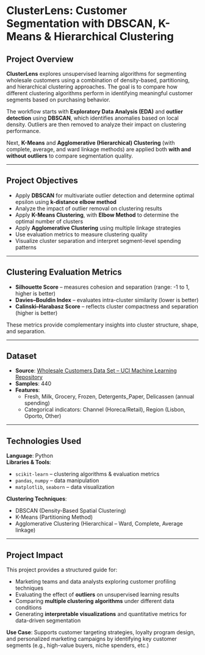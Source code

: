 # ClusterLens: Customer Segmentation with DBSCAN, K-Means & Hierarchical Clustering

## Project Overview
**ClusterLens** explores unsupervised learning algorithms for segmenting wholesale customers using a combination of density-based, partitioning, and hierarchical clustering approaches. The goal is to compare how different clustering algorithms perform in identifying meaningful customer segments based on purchasing behavior.

The workflow starts with **Exploratory Data Analysis (EDA)** and **outlier detection** using **DBSCAN**, which identifies anomalies based on local density. Outliers are then removed to analyze their impact on clustering performance.

Next, **K-Means** and **Agglomerative (Hierarchical) Clustering** (with complete, average, and ward linkage methods) are applied both **with and without outliers** to compare segmentation quality.

---

## Project Objectives
- Apply **DBSCAN** for multivariate outlier detection and determine optimal epsilon using **k-distance elbow method**
- Analyze the impact of outlier removal on clustering results
- Apply **K-Means Clustering**, with **Elbow Method** to determine the optimal number of clusters
- Apply **Agglomerative Clustering** using multiple linkage strategies
- Use evaluation metrics to measure clustering quality
- Visualize cluster separation and interpret segment-level spending patterns

---

## Clustering Evaluation Metrics
- **Silhouette Score** – measures cohesion and separation (range: -1 to 1, higher is better)
- **Davies–Bouldin Index** – evaluates intra-cluster similarity (lower is better)
- **Calinski–Harabasz Score** – reflects cluster compactness and separation (higher is better)

These metrics provide complementary insights into cluster structure, shape, and separation.

---

## Dataset
- **Source**: [Wholesale Customers Data Set – UCI Machine Learning Repository](https://archive.ics.uci.edu/ml/datasets/wholesale+customers)
- **Samples**: 440
- **Features**:
  - Fresh, Milk, Grocery, Frozen, Detergents_Paper, Delicassen (annual spending)
  - Categorical indicators: Channel (Horeca/Retail), Region (Lisbon, Oporto, Other)

---

## Technologies Used
**Language**: Python  
**Libraries & Tools**:
- `scikit-learn` – clustering algorithms & evaluation metrics
- `pandas`, `numpy` – data manipulation
- `matplotlib`, `seaborn` – data visualization

**Clustering Techniques**:
- DBSCAN (Density-Based Spatial Clustering)
- K-Means (Partitioning Method)
- Agglomerative Clustering (Hierarchical – Ward, Complete, Average linkage)

---

## Project Impact
This project provides a structured guide for:
- Marketing teams and data analysts exploring customer profiling techniques
- Evaluating the effect of **outliers** on unsupervised learning results
- Comparing **multiple clustering algorithms** under different data conditions
- Generating **interpretable visualizations** and quantitative metrics for data-driven segmentation

**Use Case**: Supports customer targeting strategies, loyalty program design, and personalized marketing campaigns by identifying key customer segments (e.g., high-value buyers, niche spenders, etc.)

